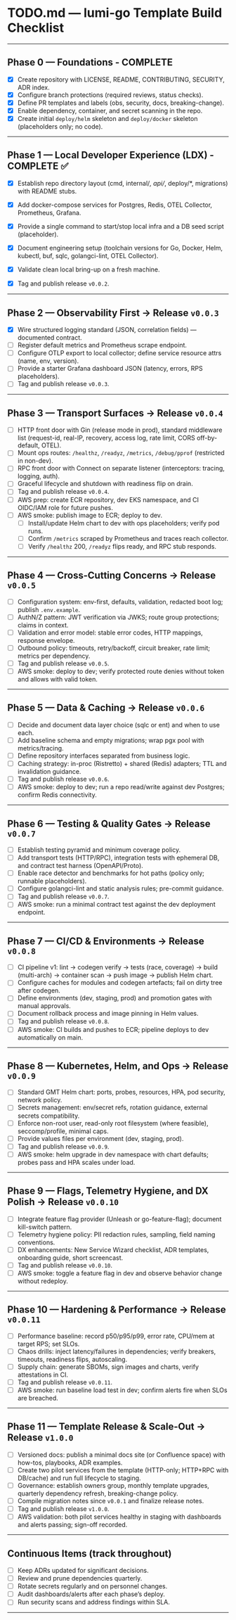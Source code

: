 # TODO.md — lumi-go Template Build Checklist

---

## Phase 0 — Foundations - **COMPLETE**

- [x] Create repository with LICENSE, README, CONTRIBUTING, SECURITY, ADR index.
- [x] Configure branch protections (required reviews, status checks).
- [x] Define PR templates and labels (obs, security, docs, breaking-change).
- [x] Enable dependency, container, and secret scanning in the repo.
- [x] Create initial `deploy/helm` skeleton and `deploy/docker` skeleton (placeholders only; no code).

---

## Phase 1 — Local Developer Experience (LDX) - **COMPLETE** ✅

- [x] Establish repo directory layout (cmd, internal/*, api/*, deploy/\*, migrations) with README stubs.
- [x] Add docker-compose services for Postgres, Redis, OTEL Collector, Prometheus, Grafana.
- [x] Provide a single command to start/stop local infra and a DB seed script (placeholder).
- [x] Document engineering setup (toolchain versions for Go, Docker, Helm, kubectl, buf, sqlc, golangci-lint, OTEL Collector).
- [x] Validate clean local bring-up on a fresh machine.
- [x] Tag and publish release `v0.0.2`.


---

## Phase 2 — Observability First → Release `v0.0.3`

- [x] Wire structured logging standard (JSON, correlation fields) — documented contract.
- [ ] Register default metrics and Prometheus scrape endpoint.
- [ ] Configure OTLP export to local collector; define service resource attrs (name, env, version).
- [ ] Provide a starter Grafana dashboard JSON (latency, errors, RPS placeholders).
- [ ] Tag and publish release `v0.0.3`.

---

## Phase 3 — Transport Surfaces → Release `v0.0.4`

- [ ] HTTP front door with Gin (release mode in prod), standard middleware list (request-id, real-IP, recovery, access log, rate limit, CORS off-by-default, OTEL).
- [ ] Mount ops routes: `/healthz`, `/readyz`, `/metrics`, `/debug/pprof` (restricted in non-dev).
- [ ] RPC front door with Connect on separate listener (interceptors: tracing, logging, auth).
- [ ] Graceful lifecycle and shutdown with readiness flip on drain.
- [ ] Tag and publish release `v0.0.4`.
- [ ] AWS prep: create ECR repository, dev EKS namespace, and CI OIDC/IAM role for future pushes.
- [ ] AWS smoke: publish image to ECR; deploy to dev.
  - [ ] Install/update Helm chart to dev with ops placeholders; verify pod runs.
  - [ ] Confirm `/metrics` scraped by Prometheus and traces reach collector.
  - [ ] Verify `/healthz` 200, `/readyz` flips ready, and RPC stub responds.

---

## Phase 4 — Cross-Cutting Concerns → Release `v0.0.5`

- [ ] Configuration system: env-first, defaults, validation, redacted boot log; publish `.env.example`.
- [ ] AuthN/Z pattern: JWT verification via JWKS; route group protections; claims in context.
- [ ] Validation and error model: stable error codes, HTTP mappings, response envelope.
- [ ] Outbound policy: timeouts, retry/backoff, circuit breaker, rate limit; metrics per dependency.
- [ ] Tag and publish release `v0.0.5`.
- [ ] AWS smoke: deploy to dev; verify protected route denies without token and allows with valid token.

---

## Phase 5 — Data & Caching → Release `v0.0.6`

- [ ] Decide and document data layer choice (sqlc or ent) and when to use each.
- [ ] Add baseline schema and empty migrations; wrap pgx pool with metrics/tracing.
- [ ] Define repository interfaces separated from business logic.
- [ ] Caching strategy: in-proc (Ristretto) + shared (Redis) adapters; TTL and invalidation guidance.
- [ ] Tag and publish release `v0.0.6`.
- [ ] AWS smoke: deploy to dev; run a repo read/write against dev Postgres; confirm Redis connectivity.

---

## Phase 6 — Testing & Quality Gates → Release `v0.0.7`

- [ ] Establish testing pyramid and minimum coverage policy.
- [ ] Add transport tests (HTTP/RPC), integration tests with ephemeral DB, and contract test harness (OpenAPI/Proto).
- [ ] Enable race detector and benchmarks for hot paths (policy only; runnable placeholders).
- [ ] Configure golangci-lint and static analysis rules; pre-commit guidance.
- [ ] Tag and publish release `v0.0.7`.
- [ ] AWS smoke: run a minimal contract test against the dev deployment endpoint.

---

## Phase 7 — CI/CD & Environments → Release `v0.0.8`

- [ ] CI pipeline v1: lint → codegen verify → tests (race, coverage) → build (multi-arch) → container scan → push image → publish Helm chart.
- [ ] Configure caches for modules and codegen artefacts; fail on dirty tree after codegen.
- [ ] Define environments (dev, staging, prod) and promotion gates with manual approvals.
- [ ] Document rollback process and image pinning in Helm values.
- [ ] Tag and publish release `v0.0.8`.
- [ ] AWS smoke: CI builds and pushes to ECR; pipeline deploys to dev automatically on main.

---

## Phase 8 — Kubernetes, Helm, and Ops → Release `v0.0.9`

- [ ] Standard GMT Helm chart: ports, probes, resources, HPA, pod security, network policy.
- [ ] Secrets management: env/secret refs, rotation guidance, external secrets compatibility.
- [ ] Enforce non-root user, read-only root filesystem (where feasible), seccomp/profile, minimal caps.
- [ ] Provide values files per environment (dev, staging, prod).
- [ ] Tag and publish release `v0.0.9`.
- [ ] AWS smoke: helm upgrade in dev namespace with chart defaults; probes pass and HPA scales under load.

---

## Phase 9 — Flags, Telemetry Hygiene, and DX Polish → Release `v0.0.10`

- [ ] Integrate feature flag provider (Unleash or go-feature-flag); document kill-switch pattern.
- [ ] Telemetry hygiene policy: PII redaction rules, sampling, field naming conventions.
- [ ] DX enhancements: New Service Wizard checklist, ADR templates, onboarding guide, short screencast.
- [ ] Tag and publish release `v0.0.10`.
- [ ] AWS smoke: toggle a feature flag in dev and observe behavior change without redeploy.

---

## Phase 10 — Hardening & Performance → Release `v0.0.11`

- [ ] Performance baseline: record p50/p95/p99, error rate, CPU/mem at target RPS; set SLOs.
- [ ] Chaos drills: inject latency/failures in dependencies; verify breakers, timeouts, readiness flips, autoscaling.
- [ ] Supply chain: generate SBOMs, sign images and charts, verify attestations in CI.
- [ ] Tag and publish release `v0.0.11`.
- [ ] AWS smoke: run baseline load test in dev; confirm alerts fire when SLOs are breached.

---

## Phase 11 — Template Release & Scale-Out → Release `v1.0.0`

- [ ] Versioned docs: publish a minimal docs site (or Confluence space) with how-tos, playbooks, ADR examples.
- [ ] Create two pilot services from the template (HTTP-only; HTTP+RPC with DB/cache) and run full lifecycle to staging.
- [ ] Governance: establish owners group, monthly template upgrades, quarterly dependency refresh, breaking-change policy.
- [ ] Compile migration notes since `v0.0.1` and finalize release notes.
- [ ] Tag and publish release `v1.0.0`.
- [ ] AWS validation: both pilot services healthy in staging with dashboards and alerts passing; sign-off recorded.

---

## Continuous Items (track throughout)

- [ ] Keep ADRs updated for significant decisions.
- [ ] Review and prune dependencies quarterly.
- [ ] Rotate secrets regularly and on personnel changes.
- [ ] Audit dashboards/alerts after each phase’s deploy.
- [ ] Run security scans and address findings within SLA.

---
